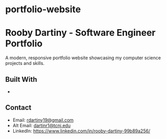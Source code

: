 # portfolio-website

# Rooby Dartiny - Software Engineer Portfolio

A modern, responsive portfolio website showcasing my computer science projects and skills.

## Built With
- 

## Contact
- Email: rdartiny19@gmail.com
- Alt Email: dartinr1@tcnj.edu
- LinkedIn: https://www.linkedin.com/in/rooby-dartiny-99b89a256/ 
